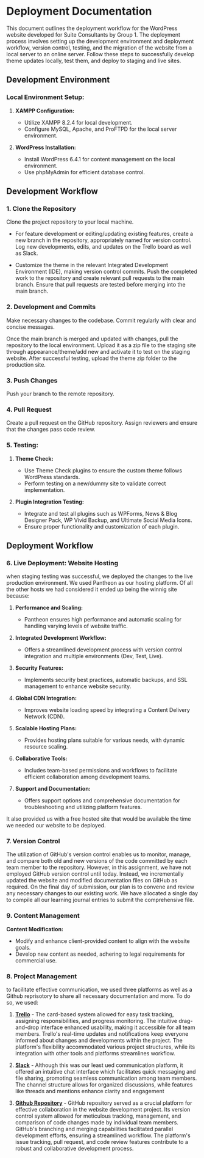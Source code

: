 # Deployment Documentation

This document outlines the deployment workflow for the WordPress website developed for Suite Consultants by Group 1. The deployment process involves setting up the development environment and deployment workflow, version control, testing, and the migration of the website from a local server to an online server. Follow these steps to successfully develop theme updates locally, test them, and deploy to staging and live sites.

## Development Environment

### Local Environment Setup:

1. **XAMPP Configuration:**
   - Utilize XAMPP 8.2.4 for local development.
   - Configure MySQL, Apache, and ProFTPD for the local server environment.

2. **WordPress Installation:**
   - Install WordPress 6.4.1 for content management on the local environment.
   - Use phpMyAdmin for efficient database control.

     
## Development Workflow

### 1. Clone the Repository

Clone the project repository to your local machine.

- For feature development or editing/updating existing features, create a new branch in the repository, appropriately named for version control. Log new developments, edits, and updates on the Trello board as well as Slack. 

- Customize the theme in the relevant Integrated Development Environment (IDE), making version control commits. Push the completed work to the repository and create relevant pull requests to the main branch. Ensure that pull requests are tested before merging into the main branch.


### 2. Development and Commits

Make necessary changes to the codebase. Commit regularly with clear and concise messages.

 Once the main branch is merged and updated with changes, pull the repository to the local environment. Upload it as a zip file to the staging site through appearance/theme/add new and activate it to test on the staging website. After successful testing, upload the theme zip folder to the production site.

### 3. Push Changes

Push your branch to the remote repository. 


### 4. Pull Request

Create a pull request on the GitHub repository. Assign reviewers and ensure that the changes pass code review.


### 5. Testing:

1. **Theme Check:**
   - Use Theme Check plugins to ensure the custom theme follows WordPress standards.
   - Perform testing on a new/dummy site to validate correct implementation.

2. **Plugin Integration Testing:**
   - Integrate and test all plugins such as WPForms, News & Blog Designer Pack, WP Vivid Backup, and Ultimate Social Media Icons.
   - Ensure proper functionality and customization of each plugin.

## Deployment Workflow

### 6. Live Deployment: Website Hosting

when staging testing was successful, we deployed the changes to the live production environment. We used Pantheon as our hosting platform. Of all the other hosts we had considered it ended up being the winnig site because:
1. **Performance and Scaling:**
   - Pantheon ensures high performance and automatic scaling for handling varying levels of website traffic.

2. **Integrated Development Workflow:**
   - Offers a streamlined development process with version control integration and multiple environments (Dev, Test, Live).

3. **Security Features:**
   - Implements security best practices, automatic backups, and SSL management to enhance website security.

4. **Global CDN Integration:**
   - Improves website loading speed by integrating a Content Delivery Network (CDN).

5. **Scalable Hosting Plans:**
   - Provides hosting plans suitable for various needs, with dynamic resource scaling.

6. **Collaborative Tools:**
   - Includes team-based permissions and workflows to facilitate efficient collaboration among development teams.

7. **Support and Documentation:**
   - Offers support options and comprehensive documentation for troubleshooting and utilizing platform features.

It also provided us with a free hosted site that would be available the time we needed our website to be deployed.

### 7. Version Control
The utilization of GitHub's version control enables us to monitor, manage, and compare both old and new versions of the code committed by each team member to the repository. However, in this assignment, we have not employed GitHub version control until today. Instead, we incrementally updated the website and modified documentation files on GitHub as required. On the final day of submission, our plan is to convene and review any necessary changes to our existing work. We have allocated a single day to compile all our learning journal entries to submit the comprehensive file. 

### 9. Content Management

**Content Modification:**
   - Modify and enhance client-provided content to align with the website goals.
   - Develop new content as needed, adhering to legal requirements for commercial use.
  
### 8. Project Management
to facilitate effective communication, we used three platforms as well as a Github reprisotory to share all necessary documentation and more. To do so, we used:
1. **[Trello](https://trello.com/b/4zz6bndF/cp3402-2023-group1)** - The card-based system allowed for easy task tracking, assigning responsibilities, and progress monitoring. The intuitive drag-and-drop interface enhanced usability, making it accessible for all team members. Trello's real-time updates and notifications keep everyone informed about changes and developments within the project. The platform's flexibility accommodated various project structures, while its integration with other tools and platforms streamlines workflow. 

2. **[Slack](https://app.slack.com/client/T06434CVC03/C063WHYJ2CW)** - Although this was our least ued communication platform, it offered an intuitive chat interface which facilitates quick messaging and file sharing, promoting seamless communication among team members. The channel structure allows for organized discussions, while features like threads and mentions enhance clarity and engagement

3. **[Github Repository](https://github.com/PraiseK/CmsGroup1-/tree/main)** - GitHub repository served as a crucial platform for effective collaboration in the website development project. Its version control system allowed for meticulous tracking, management, and comparison of code changes made by individual team members. GitHub's branching and merging capabilities facilitated parallel development efforts, ensuring a streamlined workflow. The platform's issue tracking, pull request, and code review features contribute to a robust and collaborative development process. 






